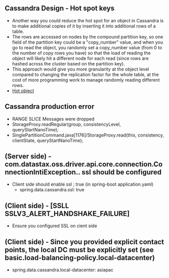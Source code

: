 ## Cassandra Design - Hot spot keys

* Another way you could reduce the hot spot for an object in Cassandra is to make additional copies of it by inserting it into additional rows of a table. 
* The rows are accessed on nodes by the compound partition key, so one field of the partition key could be a "copy_number" value, and when you go to read the object, you randomly set a copy_number value (from 0 to the number of copy rows you have) so that the load of reading the object will likely hit a different node for each read (since rows are hashed across the cluster based on the partition key). 
* This approach would give you more granularity at the object level compared to changing the replication factor for the whole table, at the cost of more programming work to manage randomly reading different rows.
* [Hot object](https://stackoverflow.com/questions/27879617/change-replication-factor-of-selected-objects)

## Cassandra production error

* RANGE SLICE Messages were dropped
* StorageProxy.readRegular(group, consistencyLevel, queryStartNanoTime);
* SinglePartitionCommand.java[1176]/StorageProxy.read(this, consistency, clientState, queryStartNanoTime);


## (Server side) - com.datastax.oss.driver.api.core.connection.ConnectionIntiException.. ssl should be configured
* Client side should enable ssl ; true (in spring-boot application.yaml)
  * spring.data.cassandra.ssl: true

## (Client side) - [SSLL SSLV3_ALERT_HANDSHAKE_FAILURE]
* Ensure you configured SSL on cient side

## (Client side) - Since you provided explicit contact points, the local DC must be explicitly set (see basic.load-balancing-policy.local-datacenter)
* spring.data.cassandra.local-datacenter: asiapac
